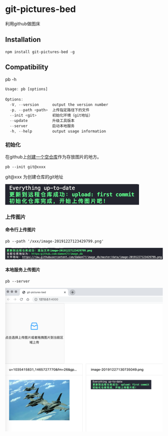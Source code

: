 # git-pictures-bed


利用github做图床

## Installation
```console
npm install git-pictures-bed -g
```

## Compatibility

pb -h
```js
Usage: pb [options]

Options:
  -V, --version      output the version number
  -p, --path <path>  上传指定路径下的文件
  --init <git>       初始化环境（git地址）
  --update           升级工具版本
  --server           启动本地服务
  -h, --help         output usage information
```

### 初始化
在github上[创建一个空仓库](https://github.com/new)作为存放图片的地方。

```shell
pb --init git@xxxx
```

git@xxx 为创建仓库的git地址

![pb --init](https://raw.githubusercontent.com/damonCY/image_db/master/data/image-20191227130735049.png)

### 上传图片

#### 命令行上传图片
```shell
pb --path '/xxx/image-20191227123429799.png'
```
![image-20191227124230098.png](https://raw.githubusercontent.com/damonCY/image_db/master/data/image-20191227124230098.png)

#### 本地服务上传图片
```shell
pb --server
```
![2020-2-2_1580656796133.png](https://raw.githubusercontent.com/damonCY/image_db/master/data/2020-2-2_1580656796133.png)
